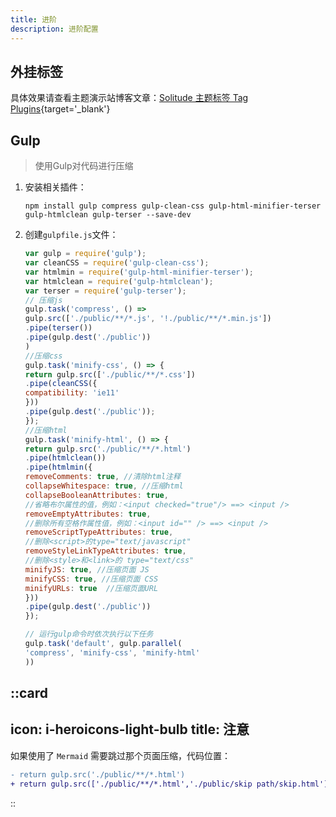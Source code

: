 ```yaml
---
title: 进阶
description: 进阶配置
---
```


## 外挂标签

具体效果请查看主题演示站博客文章：[Solitude 主题标签 Tag Plugins](https://www.efu.me/posts/e19cb4b7.html){target='_blank'}

## Gulp

> 使用Gulp对代码进行压缩

1. 安装相关插件：
    ```shell [Terminal]
    npm install gulp compress gulp-clean-css gulp-html-minifier-terser gulp-htmlclean gulp-terser --save-dev
    ```
2. 创建`gulpfile.js`文件：

    ```javascript [gulpfile.js]
    var gulp = require('gulp');
    var cleanCSS = require('gulp-clean-css');
    var htmlmin = require('gulp-html-minifier-terser');
    var htmlclean = require('gulp-htmlclean');
    var terser = require('gulp-terser');
    // 压缩js
    gulp.task('compress', () =>
    gulp.src(['./public/**/*.js', '!./public/**/*.min.js'])
    .pipe(terser())
    .pipe(gulp.dest('./public'))
    )
    //压缩css
    gulp.task('minify-css', () => {
    return gulp.src(['./public/**/*.css'])
    .pipe(cleanCSS({
    compatibility: 'ie11'
    }))
    .pipe(gulp.dest('./public'));
    });
    //压缩html
    gulp.task('minify-html', () => {
    return gulp.src('./public/**/*.html')
    .pipe(htmlclean())
    .pipe(htmlmin({
    removeComments: true, //清除html注释
    collapseWhitespace: true, //压缩html
    collapseBooleanAttributes: true,
    //省略布尔属性的值，例如：<input checked="true"/> ==> <input />
    removeEmptyAttributes: true,
    //删除所有空格作属性值，例如：<input id="" /> ==> <input />
    removeScriptTypeAttributes: true,
    //删除<script>的type="text/javascript"
    removeStyleLinkTypeAttributes: true,
    //删除<style>和<link>的 type="text/css"
    minifyJS: true, //压缩页面 JS
    minifyCSS: true, //压缩页面 CSS
    minifyURLs: true  //压缩页面URL
    }))
    .pipe(gulp.dest('./public'))
    });
    
    // 运行gulp命令时依次执行以下任务
    gulp.task('default', gulp.parallel(
    'compress', 'minify-css', 'minify-html'
    ))
    ``` 
::card
---
icon: i-heroicons-light-bulb
title: 注意
---
如果使用了 `Mermaid` 需要跳过那个页面压缩，代码位置：
```diff
- return gulp.src('./public/**/*.html')
+ return gulp.src(['./public/**/*.html','./public/skip path/skip.html'],{allowEmpty: true})
```
::

